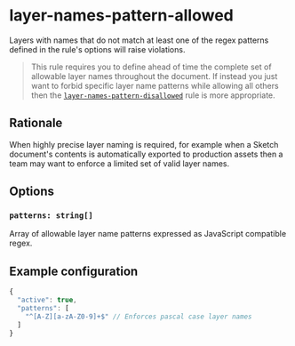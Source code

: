 # layer-names-pattern-allowed

Layers with names that do not match at least one of the regex patterns defined in the rule's options
will raise violations.

> This rule requires you to define ahead of time the complete set of allowable layer names
> throughout the document. If instead you just want to forbid specific layer name patterns while
> allowing all others then the [`layer-names-pattern-disallowed`](../layer-names-pattern-disallowed)
> rule is more appropriate.

## Rationale

When highly precise layer naming is required, for example when a Sketch document's contents is
automatically exported to production assets then a team may want to enforce a limited set of valid
layer names.

## Options

### `patterns: string[]`

Array of allowable layer name patterns expressed as JavaScript compatible regex.

## Example configuration

```js
{
  "active": true,
  "patterns": [
    "^[A-Z][a-zA-Z0-9]+$" // Enforces pascal case layer names
  ]
}
```
